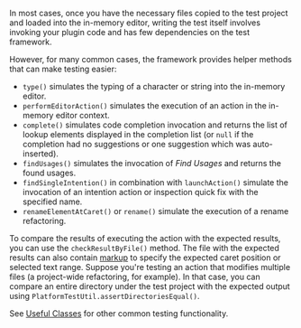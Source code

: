 [//]: # (title: Writing Tests)

<!-- Copyright 2000-2022 JetBrains s.r.o. and other contributors. Use of this source code is governed by the Apache 2.0 license that can be found in the LICENSE file. -->

In most cases, once you have the necessary files copied to the test project and loaded into the in-memory editor, writing the test itself involves invoking your plugin code and has few dependencies on the test framework.

However, for many common cases, the framework provides helper methods that can make testing easier:
* `type()` simulates the typing of a character or string into the in-memory editor.
* `performEditorAction()` simulates the execution of an action in the in-memory editor context.
* `complete()` simulates code completion invocation and returns the list of lookup elements displayed in the completion list (or `null` if the completion had no suggestions or one suggestion which was auto-inserted).
* `findUsages()` simulates the invocation of _Find Usages_ and returns the found usages.
* `findSingleIntention()` in combination with `launchAction()` simulate the invocation of an intention action or inspection quick fix with the specified name.
* `renameElementAtCaret()` or `rename()` simulate the execution of a rename refactoring.

To compare the results of executing the action with the expected results, you can use the `checkResultByFile()` method.
The file with the expected results can also contain [markup](test_project_and_testdata_directories.md#special-markup) to specify the expected caret position or selected text range.
Suppose you're testing an action that modifies multiple files (a project-wide refactoring, for example). In that case, you can compare an entire directory under the test project with the expected output using `PlatformTestUtil.assertDirectoriesEqual()`.

See [Useful Classes](testing_faq.md#useful-classes) for other common testing functionality.